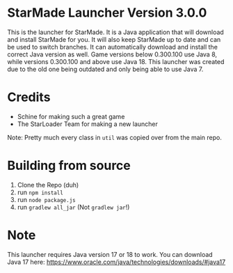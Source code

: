 # StarMade Launcher Version 3.0.0
This is the launcher for StarMade. It is a Java application that will download and install StarMade for you. It will also keep StarMade up to date and can be used to switch branches.
It can automatically download and install the correct Java version as well. Game versions below 0.300.100 use Java 8, while versions 0.300.100 and above use Java 18.
This launcher was created due to the old one being outdated and only being able to use Java 7.


# Credits
- Schine for making such a great game
- The StarLoader Team for making a new launcher

Note: Pretty much every class in `util` was copied over from the main repo.

# Building from source
1. Clone the Repo (duh)
2. run `npm install`
3. run `node package.js`
4. run `gradlew all_jar` (Not `gradlew jar`!)

# Note
This launcher requires Java version 17 or 18 to work.
You can download Java 17 here: https://www.oracle.com/java/technologies/downloads/#java17
